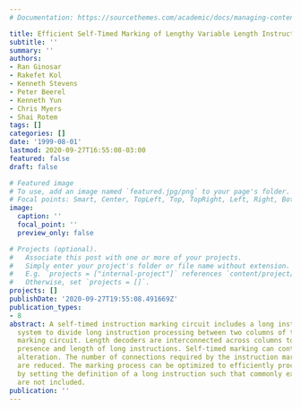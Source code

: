 ```yaml
---
# Documentation: https://sourcethemes.com/academic/docs/managing-content/

title: Efficient Self-Timed Marking of Lengthy Variable Length Instructions
subtitle: ''
summary: ''
authors:
- Ran Ginosar
- Rakefet Kol
- Kenneth Stevens
- Peter Beerel
- Kenneth Yun
- Chris Myers
- Shai Rotem
tags: []
categories: []
date: '1999-08-01'
lastmod: 2020-09-27T16:55:08-03:00
featured: false
draft: false

# Featured image
# To use, add an image named `featured.jpg/png` to your page's folder.
# Focal points: Smart, Center, TopLeft, Top, TopRight, Left, Right, BottomLeft, Bottom, BottomRight.
image:
  caption: ''
  focal_point: ''
  preview_only: false

# Projects (optional).
#   Associate this post with one or more of your projects.
#   Simply enter your project's folder or file name without extension.
#   E.g. `projects = ["internal-project"]` references `content/project/deep-learning/index.md`.
#   Otherwise, set `projects = []`.
projects: []
publishDate: '2020-09-27T19:55:08.491669Z'
publication_types:
- 8
abstract: A self-timed instruction marking circuit includes a long instruction processing
  system to divide long instruction processing between two columns of the instruction
  marking circuit. Length decoders are interconnected across columns to signal the
  presence and length of long instructions. Self-timed marking can continue without
  alteration. The number of connections required by the instruction marking circuit
  are reduced. The marking process can be optimized to efficiently process all instructions
  by setting the definition of a long instruction such that commonly executed instructions
  are not included.
publication: ''
---
```

